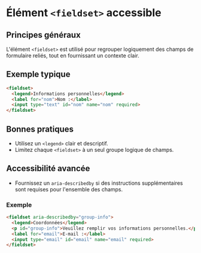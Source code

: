 # Élément `<fieldset>` accessible

## Principes généraux

L'élément `<fieldset>` est utilisé pour regrouper logiquement des champs de formulaire reliés, tout en fournissant un contexte clair.

## Exemple typique

```html
<fieldset>
  <legend>Informations personnelles</legend>
  <label for="nom">Nom :</label>
  <input type="text" id="nom" name="nom" required>
</fieldset>
```

## Bonnes pratiques

- Utilisez un `<legend>` clair et descriptif.
- Limitez chaque `<fieldset>` à un seul groupe logique de champs.

## Accessibilité avancée

- Fournissez un `aria-describedby` si des instructions supplémentaires sont requises pour l'ensemble des champs.

### Exemple

```html
<fieldset aria-describedby="group-info">
  <legend>Coordonnées</legend>
  <p id="group-info">Veuillez remplir vos informations personnelles.</p>
  <label for="email">E-mail :</label>
  <input type="email" id="email" name="email" required>
</fieldset>
```


